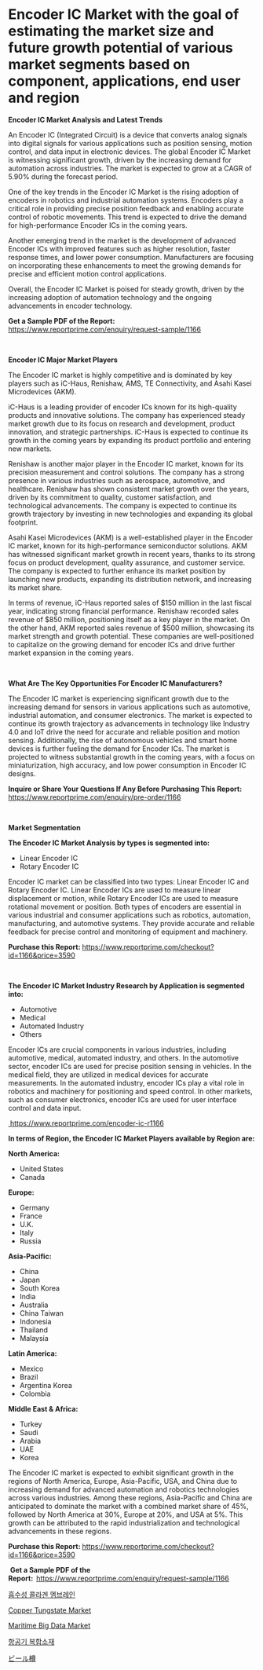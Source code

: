 <p><h1>Encoder IC Market with the goal of estimating the market size and future growth potential of various market segments based on component, applications, end user and region</h1></p><p><strong>Encoder IC Market Analysis and Latest Trends</strong></p>
<p><p>An Encoder IC (Integrated Circuit) is a device that converts analog signals into digital signals for various applications such as position sensing, motion control, and data input in electronic devices. The global Encoder IC Market is witnessing significant growth, driven by the increasing demand for automation across industries. The market is expected to grow at a CAGR of 5.90% during the forecast period.</p><p>One of the key trends in the Encoder IC Market is the rising adoption of encoders in robotics and industrial automation systems. Encoders play a critical role in providing precise position feedback and enabling accurate control of robotic movements. This trend is expected to drive the demand for high-performance Encoder ICs in the coming years.</p><p>Another emerging trend in the market is the development of advanced Encoder ICs with improved features such as higher resolution, faster response times, and lower power consumption. Manufacturers are focusing on incorporating these enhancements to meet the growing demands for precise and efficient motion control applications.</p><p>Overall, the Encoder IC Market is poised for steady growth, driven by the increasing adoption of automation technology and the ongoing advancements in encoder technology.</p></p>
<p><strong>Get a Sample PDF of the Report:&nbsp;</strong> <a href="https://www.reportprime.com/enquiry/request-sample/1166">https://www.reportprime.com/enquiry/request-sample/1166</a></p>
<p>&nbsp;</p>
<p><strong>Encoder IC Major Market Players</strong></p>
<p><p>The Encoder IC market is highly competitive and is dominated by key players such as iC-Haus, Renishaw, AMS, TE Connectivity, and Asahi Kasei Microdevices (AKM).</p><p>iC-Haus is a leading provider of encoder ICs known for its high-quality products and innovative solutions. The company has experienced steady market growth due to its focus on research and development, product innovation, and strategic partnerships. iC-Haus is expected to continue its growth in the coming years by expanding its product portfolio and entering new markets.</p><p>Renishaw is another major player in the Encoder IC market, known for its precision measurement and control solutions. The company has a strong presence in various industries such as aerospace, automotive, and healthcare. Renishaw has shown consistent market growth over the years, driven by its commitment to quality, customer satisfaction, and technological advancements. The company is expected to continue its growth trajectory by investing in new technologies and expanding its global footprint.</p><p>Asahi Kasei Microdevices (AKM) is a well-established player in the Encoder IC market, known for its high-performance semiconductor solutions. AKM has witnessed significant market growth in recent years, thanks to its strong focus on product development, quality assurance, and customer service. The company is expected to further enhance its market position by launching new products, expanding its distribution network, and increasing its market share.</p><p>In terms of revenue, iC-Haus reported sales of $150 million in the last fiscal year, indicating strong financial performance. Renishaw recorded sales revenue of $850 million, positioning itself as a key player in the market. On the other hand, AKM reported sales revenue of $500 million, showcasing its market strength and growth potential. These companies are well-positioned to capitalize on the growing demand for encoder ICs and drive further market expansion in the coming years.</p></p>
<p>&nbsp;</p>
<p><strong>What Are The Key Opportunities For Encoder IC Manufacturers?</strong></p>
<p><p>The Encoder IC market is experiencing significant growth due to the increasing demand for sensors in various applications such as automotive, industrial automation, and consumer electronics. The market is expected to continue its growth trajectory as advancements in technology like Industry 4.0 and IoT drive the need for accurate and reliable position and motion sensing. Additionally, the rise of autonomous vehicles and smart home devices is further fueling the demand for Encoder ICs. The market is projected to witness substantial growth in the coming years, with a focus on miniaturization, high accuracy, and low power consumption in Encoder IC designs.</p></p>
<p><strong>Inquire or Share Your Questions If Any Before Purchasing This Report:</strong> <a href="https://www.reportprime.com/enquiry/pre-order/1166">https://www.reportprime.com/enquiry/pre-order/1166</a></p>
<p>&nbsp;</p>
<p><strong>Market Segmentation</strong></p>
<p><strong>The Encoder IC Market Analysis by types is segmented into:</strong></p>
<p><ul><li>Linear Encoder IC</li><li>Rotary Encoder IC</li></ul></p>
<p><p>Encoder IC market can be classified into two types: Linear Encoder IC and Rotary Encoder IC. Linear Encoder ICs are used to measure linear displacement or motion, while Rotary Encoder ICs are used to measure rotational movement or position. Both types of encoders are essential in various industrial and consumer applications such as robotics, automation, manufacturing, and automotive systems. They provide accurate and reliable feedback for precise control and monitoring of equipment and machinery.</p></p>
<p><strong>Purchase this Report:&nbsp;</strong><a href="https://www.reportprime.com/checkout?id=1166&price=3590">https://www.reportprime.com/checkout?id=1166&price=3590</a></p>
<p>&nbsp;</p>
<p><strong>The Encoder IC Market Industry Research by Application is segmented into:</strong></p>
<p><ul><li>Automotive</li><li>Medical</li><li>Automated Industry</li><li>Others</li></ul></p>
<p><p>Encoder ICs are crucial components in various industries, including automotive, medical, automated industry, and others. In the automotive sector, encoder ICs are used for precise position sensing in vehicles. In the medical field, they are utilized in medical devices for accurate measurements. In the automated industry, encoder ICs play a vital role in robotics and machinery for positioning and speed control. In other markets, such as consumer electronics, encoder ICs are used for user interface control and data input.</p></p>
<p><a href="https://www.reportprime.com/encoder-ic-r1166">&nbsp;https://www.reportprime.com/encoder-ic-r1166</a></p>
<p><strong>In terms of Region, the Encoder IC Market Players available by Region are:</strong></p>
<p>
    <p> <strong> North America: </strong>
        <ul>
            <li>United States</li>
            <li>Canada</li>
        </ul>
        </p> 
    <p> <strong> Europe: </strong>
        <ul>
            <li>Germany</li>
            <li>France</li>
            <li>U.K.</li>
            <li>Italy</li>
            <li>Russia</li>
        </ul>
        </p> 
    <p> <strong> Asia-Pacific: </strong>
        <ul>
            <li>China</li>
            <li>Japan</li>
            <li>South Korea</li>
            <li>India</li>
            <li>Australia</li>
            <li>China Taiwan</li>
            <li>Indonesia</li>
            <li>Thailand</li>
            <li>Malaysia</li>
        </ul>
        </p> 
    <p> <strong> Latin America: </strong>
        <ul>
            <li>Mexico</li>
            <li>Brazil</li>
            <li>Argentina Korea</li>
            <li>Colombia</li>
        </ul>
        </p> 
    <p> <strong> Middle East & Africa: </strong>
        <ul>
            <li>Turkey</li>
            <li>Saudi</li>
            <li>Arabia</li>
            <li>UAE</li>
            <li>Korea</li>
        </ul>
    </p>
    </p>
<p><p>The Encoder IC market is expected to exhibit significant growth in the regions of North America, Europe, Asia-Pacific, USA, and China due to increasing demand for advanced automation and robotics technologies across various industries. Among these regions, Asia-Pacific and China are anticipated to dominate the market with a combined market share of 45%, followed by North America at 30%, Europe at 20%, and USA at 5%. This growth can be attributed to the rapid industrialization and technological advancements in these regions.</p></p>
<p><strong>Purchase this Report: </strong><a href="https://www.reportprime.com/checkout?id=1166&price=3590">https://www.reportprime.com/checkout?id=1166&price=3590</a></p>
<p>&nbsp;<strong>Get a Sample PDF of the Report:&nbsp;&nbsp;</strong><a href="https://www.reportprime.com/enquiry/request-sample/1166">https://www.reportprime.com/enquiry/request-sample/1166</a></p>
<p><strong></strong></p>
<p><p><a href="https://github.com/vskv4779xr1/Market-Research-Report-List-3/blob/main/678364315464.md">흡수성 콜라겐 멤브레인</a></p><p><a href="https://www.linkedin.com/pulse/global-copper-tungstate-market-product-type-application-region-o91vc?trackingId=CBezVAJ16QiyJN7CPH9bbA%3D%3D">Copper Tungstate Market</a></p><p><a href="https://issuu.com/reportprime-2/docs/maritime-big-data-market-size-2030.pptx">Maritime Big Data Market</a></p><p><a href="https://medium.com/@florianwolf50/%EB%B9%84%ED%96%89%EA%B8%B0-%EC%84%B1%EB%B6%84-%EC%8B%9C%EC%9E%A5-%EC%A0%90%EC%9C%A0%EC%9C%A8-%EA%B7%9C%EB%AA%A8-%ED%8A%B8%EB%A0%8C%EB%93%9C-%EC%82%B0%EC%97%85-%EB%B6%84%EC%84%9D-%EB%B3%B4%EA%B3%A0%EC%84%9C-%EC%9D%91%EC%9A%A9-%EB%B6%84%EC%95%BC-%EB%82%B4%EB%B6%80-%EC%99%B8%EB%B6%80-%EB%B3%84-%EC%9C%A0%ED%98%95-%ED%83%84%EC%86%8C-%EC%84%AC%EC%9C%A0-%EC%9C%A0%EB%A6%AC-%EC%84%AC%EC%9C%A0-%EC%95%84%EB%9D%BC%EB%AF%B8%EB%93%9C-%EC%84%AC%EC%9C%A0-%EA%B8%B0%ED%83%80-%EB%B3%84-%EB%B0%8F-2024%EB%85%84-de3802eee0ce">항공기 복합소재</a></p><p><a href="https://medium.com/@sramseychery20/%E3%83%93%E3%83%BC%E3%83%AB%E6%A8%BD%E5%B8%82%E5%A0%B4%E3%81%AE%E6%88%90%E9%95%B7%E8%A6%8B%E9%80%9A%E3%81%97%E3%81%AF-2024%E5%B9%B4%E3%81%8B%E3%82%892031%E5%B9%B4%E3%81%BE%E3%81%A713-7-%E3%81%AEcagr%E3%81%A7%E6%8E%A8%E5%AE%9A%E3%81%95%E3%82%8C%E3%81%A6%E3%81%8A%E3%82%8A-%E5%B8%82%E5%A0%B4%E3%81%AE%E5%82%BE%E5%90%91%E5%88%86%E6%9E%90%E3%81%AB%E3%82%88%E3%82%8B%E3%82%A2%E3%83%97%E3%83%AA%E3%82%B1%E3%83%BC%E3%82%B7%E3%83%A7%E3%83%B3-%E5%9C%B0%E5%9F%9F%E5%88%A5%E3%81%AE%E8%A6%8B%E9%80%9A%E3%81%97%E3%82%84%E5%8F%8E%E7%9B%8A%E3%82%82%E5%90%AB%E3%81%BE%E3%82%8C%E3%81%A6%E3%81%84%E3%81%BE%E3%81%99-dff3cf30f609">ビール樽</a></p></p>